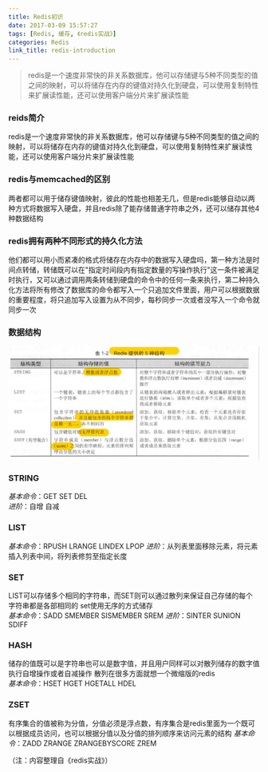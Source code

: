 ```yaml
---
title: Redis初识
date: 2017-03-09 15:57:27
tags: [Redis, 缓存, 《redis实战》]
categories: Redis
link_title: redis-introduction
---
```

> redis是一个速度非常快的非关系数据库，他可以存储键与5种不同类型的值之间的映射，可以将储存在内存的键值对持久化到硬盘，可以使用复制特性来扩展读性能，还可以使用客户端分片来扩展读性能
<!-- more --> 

### reids简介
redis是一个速度非常快的非关系数据库，他可以存储键与5种不同类型的值之间的映射，可以将储存在内存的键值对持久化到硬盘，可以使用复制特性来扩展读性能，还可以使用客户端分片来扩展读性能


### redis与memcached的区别
两者都可以用于储存键值映射，彼此的性能也相差无几，但是redis能够自动以两种方式将数据写入硬盘，并且redis除了能存储普通字符串之外，还可以储存其他4种数据结构

### redis拥有两种不同形式的持久化方法
他们都可以用小而紧凑的格式将储存在内存中的数据写入硬盘吗，第一种方法是时间点转储，转储既可以在"指定时间段内有指定数量的写操作执行"这一条件被满足时执行，又可以通过调用两条转储到硬盘的命令中的任何一条来执行，第二种持久化方法将所有修改了数据库的命令都写入一个只追加文件里面，用户可以根据数据的重要程度，将只追加写入设置为从不同步，每秒同步一次或者没写入一个命令就同步一次

### 数据结构
![redis数据结构](redis-introduction/01.png)

### STRING  
*基本命令*：GET SET DEL  
*进阶*：自增 自减

### LIST 
*基本命令*：RPUSH LRANGE LINDEX LPOP *进阶*：从列表里面移除元素，将元素插入列表中间，将列表修剪至指定长度

### SET  
LIST可以存储多个相同的字符串，而SET则可以通过散列来保证自己存储的每个字符串都是各部相同的  set使用无序的方式储存  
*基本命令*：SADD SMEMBER SISMEMBER SREM 
*进阶*：SINTER SUNION SDIFF

### HASH 
储存的值既可以是字符串也可以是数字值，并且用户同样可以对散列储存的数字值执行自增操作或者自减操作  散列在很多方面就想一个微缩版的redis  
*基本命令*：HSET HGET HGETALL HDEL

### ZSET 
有序集合的值被称为分值，分值必须是浮点数，有序集合是redis里面为一个既可以根据成员访问，也可以根据分值以及分值的排列顺序来访问元素的结构 
*基本命令*：ZADD ZRANGE ZRANGEBYSCORE ZREM

（注：内容整理自《redis实战》）
